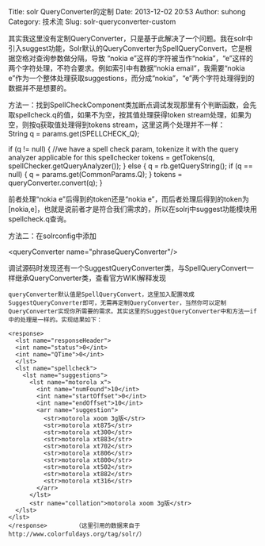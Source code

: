 Title: solr QueryConverter的定制
Date: 2013-12-02 20:53
Author: suhong
Category: 技术流
Slug: solr-queryconverter-custom

<div>
其实我这里没有定制QueryConverter，只是基于此解决了一个问题。我在solr中引入suggest功能，Solr默认的QueryConverter为SpellQueryConvert，它是根据空格对查询参数做分隔，导致
“nokia
e”这样的字符被当作“nokia”，“e”这样的两个字符处理，不符合要求。例如索引中有数据“nokia
email”，我需要“nokia
e”作为一个整体处理获取suggestions，而分成“nokia”，“e”两个字符处理得到的数据并不是想要的。  

方法一：找到SpellCheckComponent类加断点调试发现那里有个判断函数，会先取spellcheck.q的值，如果不为空，按其值处理获得token
stream处理，如果为空，则按q获取值处理得到tokens
stream，这里这两个处理并不一样：  
String q = params.get(SPELLCHECK\_Q);

</div>
<div>
if (q != null) {  
//we have a spell check param, tokenize it with the query analyzer
applicable for this spellchecker  
tokens = getTokens(q, spellChecker.getQueryAnalyzer());  
} else {  
q = rb.getQueryString();  
if (q == null) {  
q = params.get(CommonParams.Q);  
}  
tokens = queryConverter.convert(q);  
}

前者处理“nokia e”后得到的token还是“nokia
e”，而后者处理后得到的token为[nokia,e]，也就是说前者才是符合我们需求的，所以在solrj中suggest功能模块用spellcheck.q查询。

方法二：在solrconfig中添加

<queryConverter name="phraseQueryConverter"/\>

调试源码时发现还有一个SuggestQueryConverter类，与SpellQueryConvert一样继承QueryConverter类，查看官方WIKI解释发现

    queryConverter默认值是SpellQueryConvert，这里加入配置改成SuggestQueryConverter即可，无需再定制QueryConverter，当然你可以定制QueryConverter实现你所需要的需求。其实这里的SuggestQueryConverter中和方法一if中的处理是一样的。实现结果如下：

    <response>
      <lst name="responseHeader">
      <int name="status">0</int>
      <int name="QTime">0</int>
      </lst>
      <lst name="spellcheck">
        <lst name="suggestions">
          <lst name="motorola x">
            <int name="numFound">10</int>
            <int name="startOffset">0</int>
            <int name="endOffset">10</int>
            <arr name="suggestion">
              <str>motorola xoom 3g版</str>
              <str>motorola xt875</str>
              <str>motorola xt300</str>
              <str>motorola xt883</str>
              <str>motorola xt702</str>
              <str>motorola xt806</str>
              <str>motorola xt800</str>
              <str>motorola xt502</str>
              <str>motorola xt882</str>
              <str>motorola xt316</str>
            </arr>
          </lst>
          <str name="collation">motorola xoom 3g版</str>
      </lst>
    </lst>
    </response>        （这里引用的数据来自于http://www.colorfuldays.org/tag/solr/）

</div>

